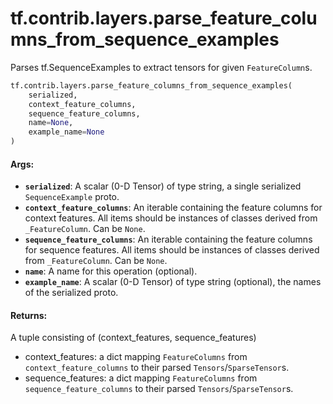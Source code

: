 <div itemscope itemtype="http://developers.google.com/ReferenceObject">
<meta itemprop="name" content="tf.contrib.layers.parse_feature_columns_from_sequence_examples" />
<meta itemprop="path" content="Stable" />
</div>

# tf.contrib.layers.parse_feature_columns_from_sequence_examples

Parses tf.SequenceExamples to extract tensors for given `FeatureColumn`s.

``` python
tf.contrib.layers.parse_feature_columns_from_sequence_examples(
    serialized,
    context_feature_columns,
    sequence_feature_columns,
    name=None,
    example_name=None
)
```

<!-- Placeholder for "Used in" -->


#### Args:


* <b>`serialized`</b>: A scalar (0-D Tensor) of type string, a single serialized
  `SequenceExample` proto.
* <b>`context_feature_columns`</b>: An iterable containing the feature columns for
  context features. All items should be instances of classes derived from
  `_FeatureColumn`. Can be `None`.
* <b>`sequence_feature_columns`</b>: An iterable containing the feature columns for
  sequence features. All items should be instances of classes derived from
  `_FeatureColumn`. Can be `None`.
* <b>`name`</b>: A name for this operation (optional).
* <b>`example_name`</b>: A scalar (0-D Tensor) of type string (optional), the names of
  the serialized proto.


#### Returns:

A tuple consisting of (context_features, sequence_features)

*  context_features: a dict mapping `FeatureColumns` from
    `context_feature_columns` to their parsed `Tensors`/`SparseTensor`s.
*  sequence_features: a dict mapping `FeatureColumns` from
    `sequence_feature_columns` to their parsed `Tensors`/`SparseTensor`s.
